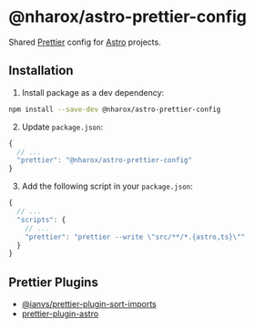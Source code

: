 # @nharox/astro-prettier-config

Shared [Prettier](https://prettier.io/) config for [Astro](https://astro.build/) projects.

## Installation

1. Install package as a dev dependency:

```bash
npm install --save-dev @nharox/astro-prettier-config
```

2. Update `package.json`:

```js
{
  // ...
  "prettier": "@nharox/astro-prettier-config"
}
```

3. Add the following script in your `package.json`:

```js
{
  // ...
  "scripts": {
    // ...
    "prettier": "prettier --write \"src/**/*.{astro,ts}\""
  }
}
```

## Prettier Plugins

- [@ianvs/prettier-plugin-sort-imports](https://github.com/ianvs/prettier-plugin-sort-imports)
- [prettier-plugin-astro](https://github.com/withastro/prettier-plugin-astro/)
